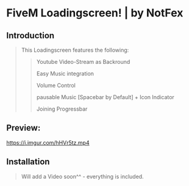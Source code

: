 # FiveM Loadingscreen! | by NotFex

## Introduction

> This Loadingscreen features the following:
>> Youtube Video-Stream as Backround
>>
>> Easy Music integration
>>
>> Volume Control 
>>
>> pausable Music [Spacebar by Default] + Icon Indicator
>>
>> Joining Progressbar

## Preview:
https://i.imgur.com/hHVr5tz.mp4
## Installation

> Will add a Video soon^^ - everything is included.
